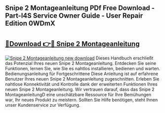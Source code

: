 ## Snipe 2 Montageanleitung PDf Free Download - Part-l4S Service Owner Guide - User Repair Edition 0WDmX

# <h2><a href="http://df6m2ib.blite.top/?on=Snipe+2+Montageanleitung">🔗Download 👉🔴 Snipe 2 Montageanleitung</a></h2>

[![Snipe 2 Montageanleitung new download](https://i.imgur.com/lujVjoI.png)](http://df6m2ib.blite.top/?on=Snipe+2+Montageanleitung)
Dieses Handbuch erschließt das Potenzial Ihres neuen Snipe 2 Montageanleitung. Entdecken Sie seine Funktionen, lernen Sie, wie Sie es nahtlos installieren, bedienen und warten. Bedienungsanleitung für Fortgeschrittene Diese Anleitung ist auf erfahrene Benutzer Ihres neuen Snipe 2 Montageanleitung zugeschnitten. Erleben Sie nahtlose Konnektivität und Kontrolle dank der erweiterten Funktionen Ihres neuen Snipe 2 Montageanleitung. Wir vertrauen darauf, dass das Snipe 2 MontageanleitungD eine unschätzbare Ressource für Ihre Bemühungen war, Ihr neues Produkt zu meistern. Sollten Sie Hilfe benötigen, steht Ihnen unser Kundenservice zur Verfügung.
